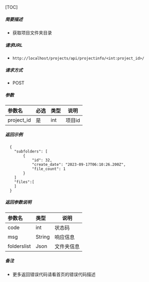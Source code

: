 

[TOC]
    
##### 简要描述

- 获取项目文件夹目录

##### 请求URL
- ` http://localhost/projects/api/projectinfo/<int:project_id>/ `
  
##### 请求方式
- POST 

##### 参数

| 参数名        |必选| 类型     | 说明     |
|:-----------|:---|:-------|--------|
| project_id |是  | int    | 项目id   |

##### 返回示例 

``` 
  {
    "subfolders": [
        {
            "id": 32,
            "create_date": "2023-09-17T06:10:26.200Z",
            "file_count": 1
        }
    ]
    "files":[
    ]
  }
```

##### 返回参数说明 

|参数名| 类型     | 说明    |
|:-----  |:-------|-------|
|code | int    | 状态码   |
|msg | String | 响应信息  |
|folderslist | Json   | 文件夹信息 |


##### 备注 

- 更多返回错误代码请看首页的错误代码描述




